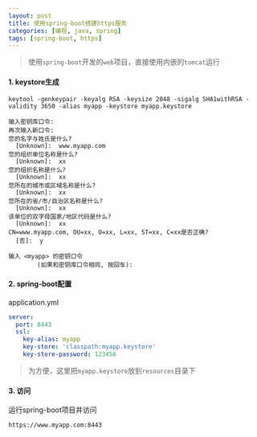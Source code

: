 ```yaml
---
layout: post
title: 使用spring-boot搭建https服务
categories: [编程, java, spring]
tags: [spring-boot, https]
---
```


> 使用`spring-boot`开发的`web`项目，直接使用内嵌的`tomcat`运行

#### 1. keystore生成
```
keytool -genkeypair -keyalg RSA -keysize 2048 -sigalg SHA1withRSA -validity 3650 -alias myapp -keystore myapp.keystore

输入密钥库口令:
再次输入新口令:
您的名字与姓氏是什么?
  [Unknown]:  www.myapp.com
您的组织单位名称是什么?
  [Unknown]:  xx
您的组织名称是什么?
  [Unknown]:  xx
您所在的城市或区域名称是什么?
  [Unknown]:  xx
您所在的省/市/自治区名称是什么?
  [Unknown]:  xx
该单位的双字母国家/地区代码是什么?
  [Unknown]:  xx
CN=www.myapp.com, OU=xx, O=xx, L=xx, ST=xx, C=xx是否正确?
  [否]:  y

输入 <myapp> 的密钥口令
        (如果和密钥库口令相同, 按回车):
```

#### 2. spring-boot配置

application.yml
```yaml
server:
  port: 8443
  ssl:
    key-alias: myapp
    key-store: 'classpath:myapp.keystore'
    key-store-password: 123456
```

> 为方便，这里把`myapp.keystore`放到`resources`目录下

#### 3. 访问

运行spring-boot项目并访问
```
https://www.myapp.com:8443
```
